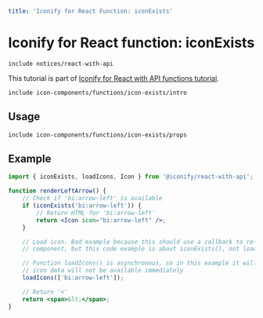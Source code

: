 ```yaml
title: 'Iconify for React Function: iconExists'
```

# Iconify for React function: iconExists

`include notices/react-with-api`

This tutorial is part of [Iconify for React with API functions tutorial](./index.md#functions).

`include icon-components/functions/icon-exists/intro`

## Usage

`include icon-components/functions/icon-exists/props`

## Example

```jsx
import { iconExists, loadIcons, Icon } from '@iconify/react-with-api';

function renderLeftArrow() {
	// Check if 'bi:arrow-left' is available
	if (iconExists('bi:arrow-left')) {
		// Return HTML for 'bi:arrow-left'
		return <Icon icon="bi:arrow-left" />;
	}

	// Load icon. Bad example because this should use a callback to re-render arrow in a stateful
	// component, but this code example is about iconExists(), not loadIcons()

	// Function loadIcons() is asynchronous, so in this example it will only trigger loading, but
	// icon data will not be available immediately
	loadIcons(['bi:arrow-left']);

	// Return '<'
	return <span>&lt;</span>;
}
```
